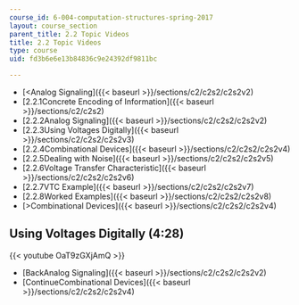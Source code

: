```yaml
---
course_id: 6-004-computation-structures-spring-2017
layout: course_section
parent_title: 2.2 Topic Videos
title: 2.2 Topic Videos
type: course
uid: fd3b6e6e13b84836c9e24392df9811bc

---
```


*   [<Analog Signaling]({{< baseurl >}}/sections/c2/c2s2/c2s2v2)
*   [2.2.1Concrete Encoding of Information]({{< baseurl >}}/sections/c2/c2s2)
*   [2.2.2Analog Signaling]({{< baseurl >}}/sections/c2/c2s2/c2s2v2)
*   [2.2.3Using Voltages Digitally]({{< baseurl >}}/sections/c2/c2s2/c2s2v3)
*   [2.2.4Combinational Devices]({{< baseurl >}}/sections/c2/c2s2/c2s2v4)
*   [2.2.5Dealing with Noise]({{< baseurl >}}/sections/c2/c2s2/c2s2v5)
*   [2.2.6Voltage Transfer Characteristic]({{< baseurl >}}/sections/c2/c2s2/c2s2v6)
*   [2.2.7VTC Example]({{< baseurl >}}/sections/c2/c2s2/c2s2v7)
*   [2.2.8Worked Examples]({{< baseurl >}}/sections/c2/c2s2/c2s2v8)
*   [\>Combinational Devices]({{< baseurl >}}/sections/c2/c2s2/c2s2v4)

Using Voltages Digitally (4:28)
-------------------------------

{{< youtube OaT9zGXjAmQ >}}

*   [BackAnalog Signaling]({{< baseurl >}}/sections/c2/c2s2/c2s2v2)
*   [ContinueCombinational Devices]({{< baseurl >}}/sections/c2/c2s2/c2s2v4)
